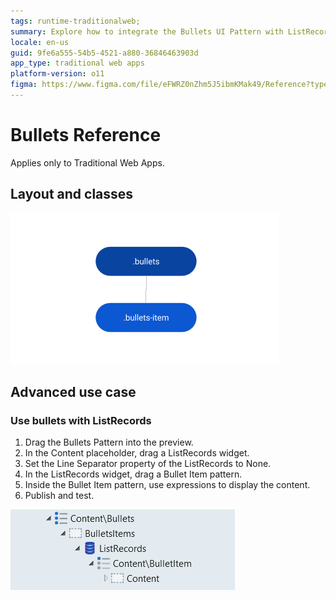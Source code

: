 ```yaml
---
tags: runtime-traditionalweb; 
summary: Explore how to integrate the Bullets UI Pattern with ListRecords in Traditional Web Apps using OutSystems 11 (O11).
locale: en-us
guid: 9fe6a555-54b5-4521-a880-36846463903d
app_type: traditional web apps
platform-version: o11
figma: https://www.figma.com/file/eFWRZ0nZhm5J5ibmKMak49/Reference?type=design&node-id=615%3A399&mode=design&t=Cx8ecjAITJrQMvRn-1
---
```


# Bullets Reference

<div class="info" markdown="1">

Applies only to Traditional Web Apps.

</div>

## Layout and classes

![Diagram showing the layout and classes for the Bullets UI Pattern in Traditional Web Apps](images/bullets-2-diag.png "Bullets Layout Diagram")

## Advanced use case

### Use bullets with ListRecords

1. Drag the Bullets Pattern into the preview.
1. In the Content placeholder, drag a ListRecords widget.
1. Set the Line Separator property of the ListRecords to None.
1. In the ListRecords widget, drag a Bullet Item pattern.
1. Inside the Bullet Item pattern, use expressions to display the content.
1. Publish and test.

![Screenshot of the Bullets UI Pattern used with ListRecords in a Traditional Web App](images/bullets-3-ss.png "Bullets with ListRecords")

